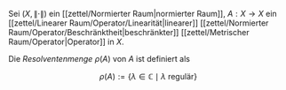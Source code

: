 Sei $(X, \| \cdot \|)$ ein [[zettel/Normierter Raum|normierter Raum]], $A : X \to X$ ein [[zettel/Linearer Raum/Operator/Linearität|linearer]] [[zettel/Normierter Raum/Operator/Beschränktheit|beschränkter]] [[zettel/Metrischer Raum/Operator|Operator]] in $X$.

Die *Resolventenmenge* $\rho(A)$ von $A$ ist definiert als

$$
	\rho(A) := \{ \lambda \in \mathbb{C} \mid \lambda \text{ regulär} \}
$$